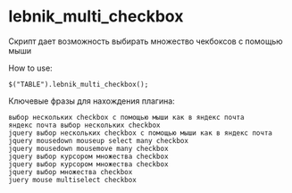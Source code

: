 # lebnik_multi_checkbox

Скрипт дает возможность выбирать множество чекбоксов с помощью мыши

How to use:
```
$("TABLE").lebnik_multi_checkbox();
```

Ключевые фразы для нахождения плагина:
```
выбор нескольких checkbox с помощью мыши как в яндекс почта
яндекс почта выбор нескольких checkbox
jquery выбор нескольких checkbox с помощью мыши как в яндекс почта
jquery mousedown mouseup select many checkbox
jquery mousedown mousemove many checkbox
jquery выбор курсором множества checkbox
jquery выбор курсором множества checkbox
jquery выбор множества checkbox
juery mouse multiselect checkbox
```